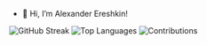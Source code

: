 - 👋 Hi, I’m Alexander Ereshkin!

![GitHub Streak](https://streak-stats.demolab.com/?user=AlexEreh)
![Top Languages](https://github-readme-stats-gamma-woad-31.vercel.app/api/top-langs/?username=anuraghazra&hide_progress=true)
![Contributions](https://ssr-contributions-svg.vercel.app/_/AlexEreh?chart=3dbar&gap=0.6&scale=2&gradient=true&flatten=1&animation=wave&animation_duration=3&animation_delay=0.03&animation_amplitude=24&animation_frequency=0.1&animation_wave_center=19_3&format=svg&weeks=40)